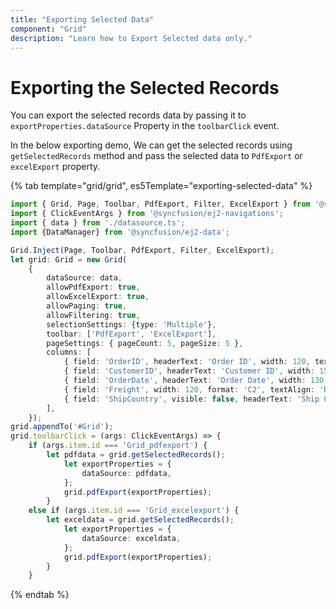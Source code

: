 ```yaml
---
title: "Exporting Selected Data"
component: "Grid"
description: "Learn how to Export Selected data only."
---
```


# Exporting the Selected Records

You can export the selected records data by passing it to `exportProperties.dataSource` Property in the `toolbarClick` event.

In the below exporting demo, We can get the selected records using `getSelectedRecords` method and pass the selected data to `PdfExport` or `excelExport` property.

{% tab template="grid/grid", es5Template="exporting-selected-data" %}

```typescript
import { Grid, Page, Toolbar, PdfExport, Filter, ExcelExport } from '@syncfusion/ej2-grids';
import { ClickEventArgs } from '@syncfusion/ej2-navigations';
import { data } from './datasource.ts';
import {DataManager} from '@syncfusion/ej2-data';

Grid.Inject(Page, Toolbar, PdfExport, Filter, ExcelExport);
let grid: Grid = new Grid(
    {
        dataSource: data,
        allowPdfExport: true,
        allowExcelExport: true,
        allowPaging: true,
        allowFiltering: true,
        selectionSettings: {type: 'Multiple'},
        toolbar: ['PdfExport', 'ExcelExport'],
        pageSettings: { pageCount: 5, pageSize: 5 },
        columns: [
            { field: 'OrderID', headerText: 'Order ID', width: 120, textAlign: 'Right' },
            { field: 'CustomerID', headerText: 'Customer ID', width: 150 },
            { field: 'OrderDate', headerText: 'Order Date', width: 130, format: 'yMd', textAlign: 'Right' },
            { field: 'Freight', width: 120, format: 'C2', textAlign: 'Right' },
            { field: 'ShipCountry', visible: false, headerText: 'Ship Country', width: 150 }
        ],
    });
grid.appendTo('#Grid');
grid.toolbarClick = (args: ClickEventArgs) => {
    if (args.item.id === 'Grid_pdfexport') {
        let pdfdata = grid.getSelectedRecords();
            let exportProperties = {
                dataSource: pdfdata,
            };
            grid.pdfExport(exportProperties);
        }
    else if (args.item.id === 'Grid_excelexport') {
        let exceldata = grid.getSelectedRecords();
            let exportProperties = {
                dataSource: exceldata,
            };
            grid.pdfExport(exportProperties);
        }
    }

```

{% endtab %}